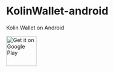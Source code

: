 # KolinWallet-android
Kolin Wallet on Android

<img alt="Get it on Google Play" src="https://play.google.com/intl/en_us/badges/images/generic/en_badge_web_generic.png" style="height: 80px">
